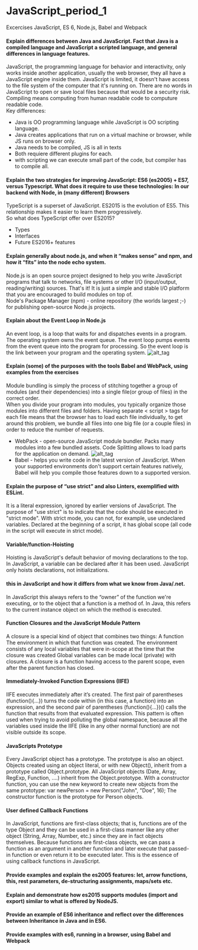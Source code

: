 # JavaScript_period_1
Excercises JavaScript, ES 6, Node.js, Babel and Webpack

#### Explain differences between Java and JavaScript. Fact that Java is a compiled language and JavaScript a scripted language, and general differences in language features.
JavaScript, the programming language for behavior and interactivity, only works inside another application, usually the web browser, they all have a JavaScript engine inside them. 
JavaScript is limited, it doesn't have access to the file system of the computer that it's running on. There are no words in JavaScript to open or save local files because that would be a security risk. 
Compiling means computing from human readable code to computure readable code.  
Key differences:
* Java is OO programming language while JavaScript is OO scripting language.
* Java creates applications that run on a virtual machine or browser, while JS runs on browser only.
* Java needs to be compiled, JS is all in texts
* Both requiere different plugins for each.
* with scripting we can execute small part of the code, but compiler has to compile all.

#### Explain the two strategies for improving JavaScript: ES6 (es2005) + ES7, versus Typescript. What does it require to use these technologies: In our backend with Node, in (many different) Browsers
TypeScript is a superset of JavaScript. ES2015 is the evolution of ES5. This relationship makes it easier to learn them progressively.  
So what does TypeScript offer over ES2015?
* Types
* Interfaces
* Future ES2016+ features

#### Explain generally about node.js, and when it “makes sense” and npm, and how it “fits” into the node echo system.
Node.js is an open source project designed to help you write JavaScript programs that talk to networks, file systems or other I/O (input/output, reading/writing) sources. That's it! It is just a simple and stable I/O platform that you are encouraged to build modules on top of.  
Node's Package Manager (npm) - online repository (the worlds largest ;-) for publishing open-source Node.js projects.

#### Explain about the Event Loop in Node.js
An event loop, is a loop that waits for and dispatches events in a program.
The operating system owns the event queue. The event loop pumps events from the event queue into the program for processing. So the event loop is the link between your program and the operating system.
![alt_tag](https://www.tutorialspoint.com/nodejs/images/event_loop.jpg)

#### Explain (some) of the purposes with the tools Babel and WebPack, using  examples from the exercises
Module bundling is simply the process of stitching together a group of modules (and their dependencies) into a single file(or group of files) in the correct order.  
When you divide your program into modules, you typically organize those modules into different files and folders. Having separate < script > tags for each file means that the browser has to load each file individually, to get around this problem, we bundle all files into one big file (or a couple files) in order to reduce the number of requests.  
* WebPack - open-source JavaScript module bundler. Packs many modules into a few bundled assets. Code Splitting allows to load parts for the application on demand.
![alt_tag](http://js-plaul.rhcloud.com/webpack/images/what-is-webpack.png)
* Babel - helps you write code in the latest version of JavaScript. When your supported environments don't support certain features natively, Babel will help you compile those features down to a supported version.

#### Explain the purpose of “use strict” and also Linters, exemplified with ESLint.
It is a literal expression, ignored by earlier versions of JavaScript. The purpose of "use strict" is to indicate that the code should be executed in "strict mode".
With strict mode, you can not, for example, use undeclared variables.
Declared at the beginning of a script, it has global scope (all code in the script will execute in strict mode).

#### Variable/function-Hoisting
Hoisting is JavaScript's default behavior of moving declarations to the top.
In JavaScript, a variable can be declared after it has been used.
JavaScript only hoists declarations, not initializations.

#### this in JavaScript and how it differs from what we know from Java/.net.
In JavaScript this always refers to the “owner” of the function we're executing, or to the object that a function is a method of.
In Java, this refers to the current instance object on which the method is executed.

#### Function Closures and the JavaScript Module Pattern
A closure is a special kind of object that combines two things:
A function
The environment in which that function was created. The environment consists of any local variables that were in-scope at the time that the closure was created
Global variables can be made local (private) with closures. A closure is a function having access to the parent scope, even after the parent function has closed.

#### Immediately-Invoked Function Expressions (IIFE)
IIFE executes immediately after it’s created.
The first pair of parentheses (function(){...}) turns the code within (in this case, a function) into an expression, and the second pair of parentheses (function(){...})() calls the function that results from that evaluated expression.
This pattern is often used when trying to avoid polluting the global namespace, because all the variables used inside the IIFE (like in any other normal function) are not visible outside its scope.

#### JavaScripts Prototype
Every JavaScript object has a prototype. The prototype is also an object.
Objects created using an object literal, or with new Object(), inherit from a prototype called Object.prototype.
All JavaScript objects (Date, Array, RegExp, Function, ....) inherit from the Object.prototype.
With a constructor function, you can use the new keyword to create new objects from the same prototype:
var newPerson = new Person("John", "Doe", 16);
The constructor function is the prototype for Person objects.

#### User defined Callback Functions
In JavaScript, functions are first-class objects; that is, functions are of the type Object and they can be used in a first-class manner like any other object (String, Array, Number, etc.) since they are in fact objects themselves. Because functions are first-class objects, we can pass a function as an argument in another function and later execute that passed-in function or even return it to be executed later. This is the essence of using callback functions in JavaScript. 

#### Provide examples and explain the es2005 features: let, arrow functions, this, rest parameters, de-structuring assignments, maps/sets etc.

#### Explain and demonstrate how es2015 supports modules (import and export) similar to what is offered by NodeJS.

#### Provide an example of ES6 inheritance and reflect over the differences between Inheritance in Java and in ES6.

#### Provide examples with es6, running in a browser, using Babel and Webpack
